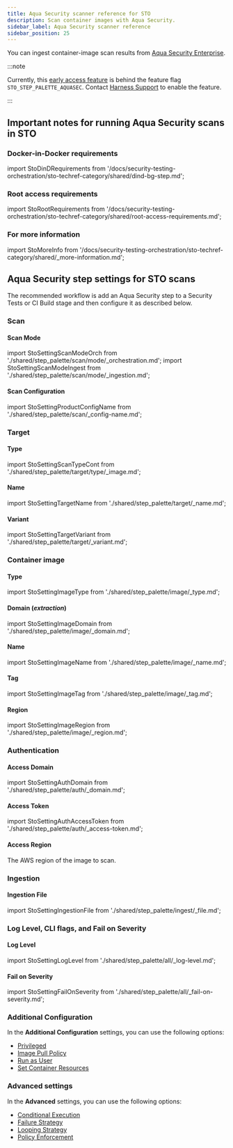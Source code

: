 ```yaml
---
title: Aqua Security scanner reference for STO
description: Scan container images with Aqua Security.
sidebar_label: Aqua Security scanner reference
sidebar_position: 25
---
```


You can ingest container-image scan results from [Aqua Security Enterprise](https://www.aquasec.com/solutions/docker-container-security/). 

:::note

Currently, this [early access feature](/release-notes/early-access) is behind the feature flag `STO_STEP_PALETTE_AQUASEC`. Contact [Harness Support](mailto:support@harness.io) to enable the feature.

:::

## Important notes for running Aqua Security scans in STO


### Docker-in-Docker requirements

import StoDinDRequirements from '/docs/security-testing-orchestration/sto-techref-category/shared/dind-bg-step.md';

<StoDinDRequirements />


### Root access requirements 

import StoRootRequirements from '/docs/security-testing-orchestration/sto-techref-category/shared/root-access-requirements.md';

<StoRootRequirements />


### For more information

import StoMoreInfo from '/docs/security-testing-orchestration/sto-techref-category/shared/_more-information.md';

<StoMoreInfo />


## Aqua Security step settings for STO scans

The recommended workflow is add an Aqua Security step to a Security Tests or CI Build stage and then configure it as described below.


### Scan

#### Scan Mode

import StoSettingScanModeOrch from './shared/step_palette/scan/mode/_orchestration.md';
import StoSettingScanModeIngest from './shared/step_palette/scan/mode/_ingestion.md';

<StoSettingScanModeOrch />
<StoSettingScanModeIngest />


#### Scan Configuration

import StoSettingProductConfigName from './shared/step_palette/scan/_config-name.md';

<StoSettingProductConfigName />


### Target

#### Type

import StoSettingScanTypeCont from './shared/step_palette/target/type/_image.md';

<StoSettingScanTypeCont />


<!-- #### Detect target and variant 

import StoSettingScanTypeAutodetectContainer from './shared/step_palette/target/auto-detect/_container-image.md';
import StoSettingScanTypeAutodetectNote from './shared/step_palette/target/auto-detect/_note.md';

<StoSettingScanTypeAutodetectContainer/>
<StoSettingScanTypeAutodetectNote/       -->


#### Name 

import StoSettingTargetName from './shared/step_palette/target/_name.md';

<StoSettingTargetName />


#### Variant

import StoSettingTargetVariant from './shared/step_palette/target/_variant.md';

<StoSettingTargetVariant  />


### Container image


#### Type

import StoSettingImageType from './shared/step_palette/image/_type.md';

<StoSettingImageType />


#### Domain (_extraction_)

import StoSettingImageDomain from './shared/step_palette/image/_domain.md';

<StoSettingImageDomain />


#### Name

import StoSettingImageName from './shared/step_palette/image/_name.md';

<StoSettingImageName />


#### Tag

import StoSettingImageTag from './shared/step_palette/image/_tag.md';

<StoSettingImageTag />


#### Region  

import StoSettingImageRegion from './shared/step_palette/image/_region.md';

<StoSettingImageRegion />


### Authentication


#### Access Domain

import StoSettingAuthDomain from './shared/step_palette/auth/_domain.md';

<StoSettingAuthDomain />


#### Access Token

import StoSettingAuthAccessToken from './shared/step_palette/auth/_access-token.md';

<StoSettingAuthAccessToken />

#### Access Region

The AWS region of the image to scan.


### Ingestion


#### Ingestion File

import StoSettingIngestionFile from './shared/step_palette/ingest/_file.md';

<StoSettingIngestionFile  />


### Log Level, CLI flags, and Fail on Severity


#### Log Level

import StoSettingLogLevel from './shared/step_palette/all/_log-level.md';

<StoSettingLogLevel />


#### Fail on Severity

import StoSettingFailOnSeverity from './shared/step_palette/all/_fail-on-severity.md';

<StoSettingFailOnSeverity />


### Additional Configuration

In the **Additional Configuration** settings, you can use the following options:

* [Privileged](/docs/continuous-integration/use-ci/manage-dependencies/background-step-settings#privileged)
* [Image Pull Policy](/docs/continuous-integration/use-ci/manage-dependencies/background-step-settings#image-pull-policy)
* [Run as User](/docs/continuous-integration/use-ci/manage-dependencies/background-step-settings#run-as-user)
* [Set Container Resources](/docs/continuous-integration/use-ci/manage-dependencies/background-step-settings#set-container-resources)


### Advanced settings

In the **Advanced** settings, you can use the following options:

* [Conditional Execution](/docs/platform/pipelines/w_pipeline-steps-reference/step-skip-condition-settings)
* [Failure Strategy](/docs/platform/pipelines/w_pipeline-steps-reference/step-failure-strategy-settings)
* [Looping Strategy](/docs/platform/pipelines/looping-strategies/looping-strategies-matrix-repeat-and-parallelism)
* [Policy Enforcement](/docs/platform/governance/policy-as-code/harness-governance-overview)



<!-- STO-7187 remove legacy configs for scanners with step palettes


## Security step settings for Aqua Security scans in STO (legacy)

* `product_name` = `aqua security`
* [`scan_type`](/docs/security-testing-orchestration/sto-techref-category/security-step-settings-reference#scanner-categories) =`containerImage`
* [`policy_type`](/docs/security-testing-orchestration/sto-techref-category/security-step-settings-reference#data-ingestion-methods)= `ingestionOnly`
* `product_config_name` =`default`
* `container_project` = The name of the scanned ECR container with the results you want to ingest.
* `container_tag` = The container tag for the given container project.
* `configuration_access_id` = Your AWS Access ID secret
* `configuration_access_token` = Your AWS Access Token secret
* `configuration_region` = The AWS region where the container is located. For example, `us-east-1`
* `container_domain` = URI of the ECR container with the scan results you want to load.
* `fail_on_severity` - See [Fail on Severity](#fail-on-severity).

### Target and variant


import StoLegacyTargetAndVariant  from './shared/legacy/_sto-ref-legacy-target-and-variant.md';


<StoLegacyTargetAndVariant />


### Container settings



import StoLegacyContainer from './shared/legacy/_sto-ref-legacy-container.md';



<StoLegacyContainer />

### Ingestion file


import StoLegacyIngest from './shared/legacy/_sto-ref-legacy-ingest.md';



<StoLegacyIngest />

###  Fail on Severity

<!--

import StoSettingFailOnSeverity from './shared/step_palette/all/_fail-on-severity.md';




<StoSettingFailOnSeverity />

-->
